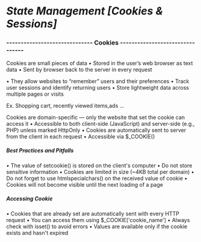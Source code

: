# *State Management [Cookies & Sessions]*

### ------------------------------ Cookies --------------------------------

Cookies are small pieces of data
• Stored in the user’s web browser as text data
 • Sent by browser back to the server in every request

• They allow websites to “remember” users and their preferences
 • Track user sessions and identify returning users
 • Store lightweight data across multiple pages or visits

Ex. Shopping cart, recently viewed items,ads ...

Cookies are domain-specific — only the website that set the cookie
can access it
 • Accessible to both client-side (JavaScript) and server-side (e.g., PHP)
unless marked HttpOnly
 • Cookies are automatically sent to server from the client in
each request
• Accessible via $_COOKIE()

##### Best Practices and Pitfalls

 • The value of setcookie() is stored on the client's computer
 • Do not store sensitive information
 • Cookies are limited in size (~4KB total per domain)
 • Do not forget to use htmlspecialchars() on the received value of
cookie
 • Cookies will not become visible until the next loading of a page

##### Accessing Cookie

 • Cookies that are already set are automatically sent with every HTTP request
 • You can access them using $_COOKIE['cookie_name']
 • Always check with isset() to avoid errors
 • Values are available only if the cookie exists and hasn't expired
